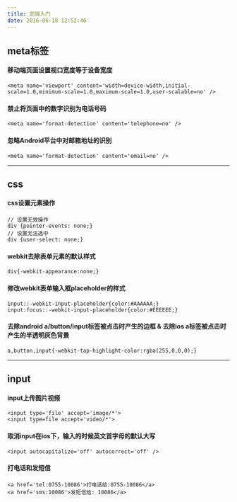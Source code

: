 ```yaml
---
title: 前端入门
date: 2016-06-18 12:52:46
---
```

## meta标签
#### 移动端页面设置视口宽度等于设备宽度
```
<meta name='viewport' content='width=device-width,initial-scale=1.0,minimum-scale=1.0,maximum-scale=1.0,user-scalable=no' />
```
#### 禁止将页面中的数字识别为电话号码
```
<meta name='format-detection' content='telephone=no' />
```
#### 忽略Android平台中对邮箱地址的识别
```
<meta name='format-detection' content='email=no' />
```
---
## css
#### css设置元素操作
```
// 设置无效操作
div {pointer-events: none;}
// 设置无法选中
div {user-select: none;}
```
#### webkit去除表单元素的默认样式
```
div{-webkit-appearance:none;}
```
#### 修改webkit表单输入框placeholder的样式
```
input::-webkit-input-placeholder{color:#AAAAAA;}
input:focus::-webkit-input-placeholder{color:#EEEEEE;}
```
#### 去除android a/button/input标签被点击时产生的边框 & 去除ios a标签被点击时产生的半透明灰色背景
```
a,button,input{-webkit-tap-highlight-color:rgba(255,0,0,0);}
```
---
## input
#### input上传图片视频
```
<input type='file' accept='image/*'>
<input type=file accept='video/*'>
```
#### 取消input在ios下，输入的时候英文首字母的默认大写
```
<input autocapitalize='off' autocorrect='off' />
```
#### 打电话和发短信
```
<a href='tel:0755-10086'>打电话给:0755-10086</a>   
<a href='sms:10086'>发短信给: 10086</a>
```
  